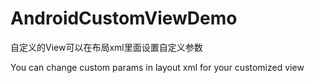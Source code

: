 # AndroidCustomViewDemo

自定义的View可以在布局xml里面设置自定义参数

You can change custom params in layout xml for your customized view
